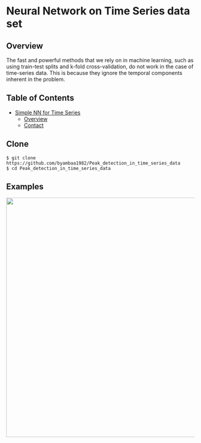# Neural Network on Time Series data set

## Overview
The fast and powerful methods that we rely on in machine learning, such as using train-test splits and k-fold cross-validation, do not work in the case of time-series data. This is because they ignore the temporal components inherent in the problem.


## Table of Contents
- [Simple NN for Time Series](#machine-learning-from-scratch)
  * [Overview](#about)
  * [Contact](#contact)

## Clone
    $ git clone https://github.com/byambaa1982/Peak_detection_in_time_series_data
    $ cd Peak_detection_in_time_series_data


## Examples

<p align="center">
    <img src="https://www.pythonanywhere.com/user/enkhbat/files/home/enkhbat/mysite/flaskr/data/plot.png" width="640"\>
</p>
